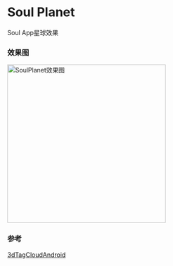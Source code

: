 # Soul Planet

Soul App星球效果

### 效果图

<img src="https://github.com/HaowenLee/SoulPlanet/blob/master/arts/soul_planet.gif" width="360" alt="SoulPlanet效果图"/>

### 参考

[3dTagCloudAndroid](https://github.com/misakuo/3dTagCloudAndroid)
